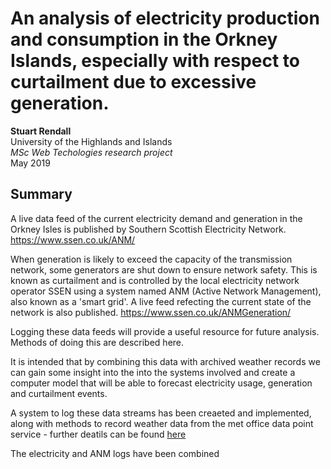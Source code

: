 # An analysis of electricity production and consumption in the Orkney Islands, especially with respect to curtailment due to excessive generation.

**Stuart Rendall**  
University of the Highlands and Islands  
_MSc Web Techologies research project_    
May 2019

## Summary

A live data feed of the current electricity demand and generation in the Orkney Isles is published by Southern Scottish Electricity Network. https://www.ssen.co.uk/ANM/

When generation is likely to exceed the capacity of the transmission network, some generators are shut down to ensure network safety.  This is known as curtailment and is controlled by the local electricity network operator SSEN using a system named ANM (Active Network Management), also known as a 'smart grid'. A live feed refecting the current state of the network is also published. https://www.ssen.co.uk/ANMGeneration/

Logging these data feeds will provide a useful resource for future analysis. Methods of doing this are described here.

It is intended that by combining this data with archived weather records we can gain some insight into the into the systems involved and create a computer model that will be able to forecast electricity usage, generation and curtailment events.

A system to log these data streams has been creaeted and implemented, along with methods to record weather data from the met office data point service - further deatils can be found [here](logging/readme.md)

The electricity and ANM logs have been combined